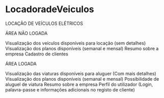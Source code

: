 # LocadoradeVeiculos

LOCAÇÃO DE VEÍCULOS ELÉTRICOS 

ÁREA NÃO LOGADA

Visualização dos veículos disponíveis para locação (sem detalhes)
Visualização dos planos disponíveis (semanal e mensal) 
Resumo sobre a empresa 
Cadastro de clientes

ÁREA LOGADA

Visualização das viaturas disponíveis para aluguer (Com mais detalhes) 
Visualização dos planos disponíveis (semanal e mensal)
Possibilidade de aluguel de viatura
Resumo sobre a empresa
Perfil do utilizador (Login, palavra-passe e informações adicionais no registo de cliente)
